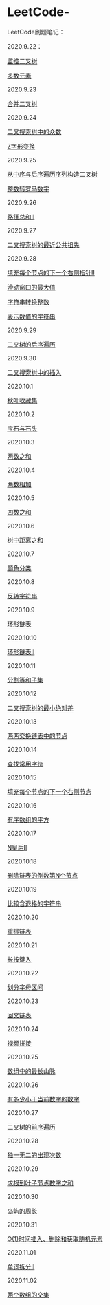 # LeetCode-
LeetCode刷题笔记：

2020.9.22：

[监控二叉树](https://leetcode-cn.com/problems/binary-tree-cameras)

[多数元素](https://leetcode-cn.com/problems/majority-element)

2020.9.23

[合并二叉树](https://leetcode-cn.com/problems/merge-two-binary-trees/)

2020.9.24

[二叉搜索树中的众数](https://leetcode-cn.com/problems/find-mode-in-binary-search-tree/)

[Z字形变换](https://leetcode-cn.com/problems/zigzag-conversion/)

2020.9.25

[从中序与后序遍历序列构造二叉树](https://leetcode-cn.com/problems/construct-binary-tree-from-inorder-and-postorder-traversal/)

[整数转罗马数字](https://leetcode-cn.com/problems/integer-to-roman/)

2020.9.26

[路径总和II](https://leetcode-cn.com/problems/path-sum-ii/)

2020.9.27

[二叉搜索树的最近公共祖先](https://leetcode-cn.com/problems/lowest-common-ancestor-of-a-binary-search-tree/)

2020.9.28

[填充每个节点的下一个右侧指针II](https://leetcode-cn.com/problems/populating-next-right-pointers-in-each-node-ii/)

[滑动窗口的最大值](https://leetcode-cn.com/leetbook/read/illustration-of-algorithm/58o46i/)

[字符串转换整数](https://leetcode-cn.com/problems/string-to-integer-atoi/)

[表示数值的字符串](https://leetcode-cn.com/leetbook/read/illustration-of-algorithm/5d6vi6/)

2020.9.29

[二叉树的后序遍历](https://leetcode-cn.com/problems/binary-tree-postorder-traversal/)

2020.9.30

[二叉搜索树中的插入](https://leetcode-cn.com/problems/insert-into-a-binary-search-tree/)

2020.10.1

[秋叶收藏集](https://leetcode-cn.com/problems/UlBDOe/)

2020.10.2

[宝石与石头](https://leetcode-cn.com/problems/jewels-and-stones/)

2020.10.3

[两数之和](https://leetcode-cn.com/problems/two-sum/)

2020.10.4

[两数相加](https://leetcode-cn.com/problems/add-two-numbers/)

2020.10.5

[四数之和](https://leetcode-cn.com/problems/4sum/)

2020.10.6

[树中距离之和](https://leetcode-cn.com/problems/sum-of-distances-in-tree/)

2020.10.7

[颜色分类](https://leetcode-cn.com/problems/sort-colors/)

2020.10.8

[反转字符串](https://leetcode-cn.com/problems/reverse-string/)

2020.10.9

[环形链表](https://leetcode-cn.com/problems/linked-list-cycle/)

2020.10.10

[环形链表II](https://leetcode-cn.com/problems/linked-list-cycle-ii/)

2020.10.11

[分割等和子集](https://leetcode-cn.com/problems/partition-equal-subset-sum/)

2020.10.12

[二叉搜索树的最小绝对差](https://leetcode-cn.com/problems/minimum-absolute-difference-in-bst/)

2020.10.13

[两两交换链表中的节点](https://leetcode-cn.com/problems/swap-nodes-in-pairs/)

2020.10.14

[查找常用字符](https://leetcode-cn.com/problems/find-common-characters/)

2020.10.15

[填充每个节点的下一个右侧节点](https://leetcode-cn.com/problems/populating-next-right-pointers-in-each-node/)

2020.10.16

[有序数组的平方](https://leetcode-cn.com/problems/squares-of-a-sorted-array/)

2020.10.17

[N皇后II](https://leetcode-cn.com/problems/n-queens-ii/)

2020.10.18

[删除链表的倒数第N个节点](https://leetcode-cn.com/problems/remove-nth-node-from-end-of-list/)

2020.10.19

[比较含退格的字符串](https://leetcode-cn.com/problems/backspace-string-compare/)

2020.10.20

[重排链表](https://leetcode-cn.com/problems/reorder-list/)

2020.10.21

[长按键入](https://leetcode-cn.com/problems/long-pressed-name/)

2020.10.22

[划分字母区间](https://leetcode-cn.com/problems/partition-labels/)

2020.10.23

[回文链表](https://leetcode-cn.com/problems/palindrome-linked-list/)

2020.10.24

[视频拼接](https://leetcode-cn.com/problems/video-stitching/)

2020.10.25

[数组中的最长山脉](https://leetcode-cn.com/problems/longest-mountain-in-array/)

2020.10.26

[有多少小于当前数字的数字](https://leetcode-cn.com/problems/how-many-numbers-are-smaller-than-the-current-number/)

2020.10.27

[二叉树的前序遍历](https://leetcode-cn.com/problems/binary-tree-preorder-traversal/)

2020.10.28

[独一无二的出现次数](https://leetcode-cn.com/problems/unique-number-of-occurrences/)

2020.10.29

[求根到叶子节点数字之和](https://leetcode-cn.com/problems/sum-root-to-leaf-numbers/)

2020.10.30

[岛屿的周长](https://leetcode-cn.com/problems/island-perimeter/)

2020.10.31

[O(1)时间插入、删除和获取随机元素](https://leetcode-cn.com/problems/insert-delete-getrandom-o1-duplicates-allowed/)

2020.11.01

[单词拆分II](https://leetcode-cn.com/problems/word-break-ii/)

2020.11.02

[两个数组的交集](https://leetcode-cn.com/problems/intersection-of-two-arrays/)
